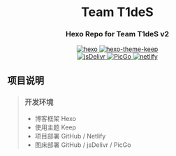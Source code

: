 <div align="center">

# Team T1deS
### Hexo Repo for Team T1deS v2  
<a target="_blank" href="https://github.com/hexojs/hexo">
    <img src="https://img.shields.io/github/v/release/hexojs/hexo?label=Hexo&style=flat-square" alt="hexo">
</a>
<a target="_blank" href="https://github.com/XPoet/hexo-theme-keep">
    <img src="https://img.shields.io/github/package-json/v/EvanNotFound/hexo-theme-redefine?label=hexo-theme-redefine&style=flat-square" alt="hexo-theme-keep">
</a><br/>
<a target="_blank" href="https://www.jsdelivr.com/">
    <img src="https://img.shields.io/jsdelivr/gh/hm/TeamT1deS/hexo-blog?label=jsDelivr&style=flat-square" alt="jsDelivr">
</a>
<a target="_blank" href="https://github.com/Molunerfinn/PicGo">
    <img src="https://img.shields.io/github/v/release/Molunerfinn/PicGo?label=PicGo&style=flat-square" alt="PicGo">
</a>
<a target="_blank" href="https://v2.team.t1des.com">
    <img src="https://img.shields.io/netlify/725ba28c-748e-4dbc-bfcd-f7a6cf9f1933?style=flat-square" alt="netlify">
</a>

</div>

## 项目说明  
>###  开发环境  
>- 博客框架  Hexo  
>- 使用主题  Keep  
>- 项目部署  GitHub / Netlify  
>- 图床部署  GitHub / jsDelivr / PicGo